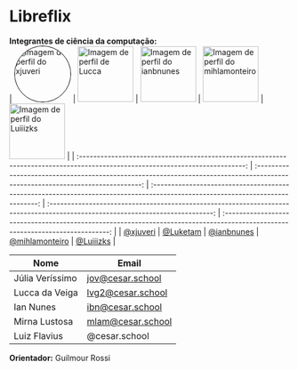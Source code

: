 # Libreflix

**Integrantes de ciência da computação:**<br/>
| <img src="https://github.com/xjuveri.png" alt="Imagem de perfil do xjuveri" style="border-radius: 50%; border: 1px solid #000; width: 100px; height: 100px;"> | <img src="https://github.com/Luketam.png" alt="Imagem de perfil de Lucca" width="100" height="100"> | <img src="https://github.com/ianbnunes.png" alt="Imagem de perfil do ianbnunes" width="100" height="100"> | <img src="https://github.com/mihlamonteiro.png" alt="Imagem de perfil do mihlamonteiro" width="100" height="100"> |  <img src="https://github.com/Luiiizks.png" alt="Imagem de perfil do Luiiizks" width="100" height="100"> |
| :----------------------------------------------------------------------------------------------------------------------------: | :----------------------------------------------------------------------------------------------------------------------------: | :----------------------------------------------------------------------------------------------------------------------------: | :----------------------------------------------------------------------------------------------------------------------------: |  :----------------------------------------------------------------------------------------------------------------------------: |
| [@xjuveri](https://github.com/xjuveri) | [@Luketam](https://github.com/Luketam) | [@ianbnunes](https://github.com/ianbnunes) | [@mihlamonteiro](https://github.com/mihlamonteiro) | [@Luiiizks](https://github.com/Luiiizks) |

| Nome             | Email                       |   
| ---------------  | --------------------------- |
| Júlia Veríssimo  | jov@cesar.school             |
| Lucca da Veiga   | lvg2@cesar.school            |
| Ian Nunes         | ibn@cesar.school    |
| Mirna Lustosa     | mlam@cesar.school             |
| Luiz Flavius     | @cesar.school              |

**Orientador:** Guilmour Rossi
